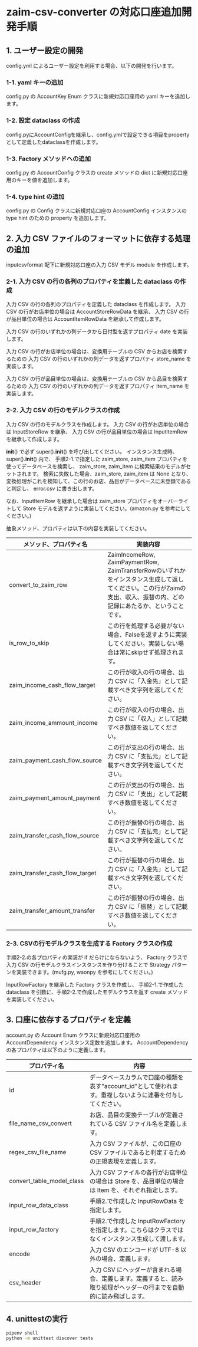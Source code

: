 # zaim-csv-converter の対応口座追加開発手順

## 1. ユーザー設定の開発
config.yml によるユーザー設定を利用する場合、以下の開発を行います。

### 1-1. yaml キーの追加
config.py の AccountKey Enum クラスに新規対応口座用の yaml キーを追加します。

### 1-2. 設定 dataclass の作成
config.pyにAccountConfigを継承し、config.ymlで設定できる項目をpropertyとして定義したdataclassを作成します。

### 1-3. Factory メソッドへの追加
config.py の AccountConfig クラスの create メソッドの dict に新規対応口座用のキーを値を追加します。

### 1-4. type hint の追加
config.py の Config クラスに新規対応口座の AccountConfig インスタンスの type hint のための property を追加します。

## 2. 入力 CSV ファイルのフォーマットに依存する処理の追加
inputcsvformat 配下に新規対応口座の入力 CSV モデル module を作成します。

### 2-1. 入力 CSV の行の各列のプロパティを定義した dataclass の作成
入力 CSV の行の各列のプロパティを定義した dataclass を作成します。
入力 CSV の行がお店単位の場合は AccountStoreRowData を継承、
入力 CSV の行が品目単位の場合は AccountItemRowData を継承して作成します。

入力 CSV の行のいずれかの列データから日付型を返すプロパティ date を実装します。

入力 CSV の行がお店単位の場合は、変換用テーブルの CSV からお店を検索するための
入力 CSV の行のいずれかの列データを返すプロパティ store_name を実装します。

入力 CSV の行が品目単位の場合は、変換用テーブルの CSV から品目を検索するための
入力 CSV の行のいずれかの列データを返すプロパティ item_name を実装します。

### 2-2. 入力 CSV の行のモデルクラスの作成
入力 CSV の行のモデルクラスを作成します。
入力 CSV の行がお店単位の場合は InputStoreRow を継承、
入力 CSV の行が品目単位の場合は InputItemRow を継承して作成します。

__init__() で必ず super().__init__() を呼び出してください。
インスタンス生成時、super().__init__() 内で、
手順2-1.で指定した zaim_store, zaim_item プロパティを使ってデータベースを検索し、
zaim_store, zaim_item に検索結果のモデルがセットされます。
検索に失敗した場合、zaim_store, zaim_item は None となり、
変換処理がこれを検知して、この行のお店、品目がデータベースに未登録であると判定し、
error.csv に書き出します。

なお、InputItemRow を継承した場合は zaim_store プロパティをオーバーライトして
Store モデルを返すように実装してください。(amazon.py を参考にしてください。)

抽象メソッド、プロパティは以下の内容を実装してください。

メソッド、プロパティ名|実装内容
---|---
convert_to_zaim_row|ZaimIncomeRow, ZaimPaymentRow, ZaimTransferRowのいずれかをインスタンス生成して返してください。この行がZaimの支出、収入、振替の内、どの記録にあたるか、ということです。
is_row_to_skip|この行を処理する必要がない場合、Falseを返すように実装してください。実装しない場合は常にskipせず処理されます。
zaim_income_cash_flow_target|この行が収入の行の場合、出力 CSV に「入金先」として記載すべき文字列を返してください。
zaim_income_ammount_income|この行が収入の行の場合、出力 CSV に「収入」として記載すべき数値を返してください。
zaim_payment_cash_flow_source|この行が支出の行の場合、出力 CSV に「支払元」として記載すべき文字列を返してください。
zaim_payment_amount_payment|この行が支出の行の場合、出力 CSV に「支出」として記載すべき数値を返してください。
zaim_transfer_cash_flow_source|この行が振替の行の場合、出力 CSV に「支払元」として記載すべき文字列を返してください。
zaim_transfer_cash_flow_target|この行が振替の行の場合、出力 CSV に「入金先」として記載すべき文字列を返してください。
zaim_transfer_amount_transfer|この行が振替の行の場合、出力 CSV に「振替」として記載すべき数値を返してください。

### 2-3. CSVの行モデルクラスを生成する Factory クラスの作成

手順2-2.の各プロパティの実装が if だらけにならないよう、
Factory クラスで入力 CSV の行モデルクラスインスタンスを作り分けることで
Strategy パターンを実装できます。(mufg.py, waonpy を参考にしてください。)

InputRowFactory を継承した Factory クラスを作成し、
手順2-1.で作成した dataclass を引数に、手順2-2.で作成したモデルクラスを返す
create メソッドを実装してください。

## 3. 口座に依存するプロパティを定義
account.py の Account Enum クラスに新規対応口座用の AccountDependency インスタンス定数を追加します。
AccountDependency の各プロパティは以下のように定義します。

プロパティ名|内容
---|---
id|データベースカラムで口座の種類を表す"account_id"として使われます。重複しないように連番を付与してください。
file_name_csv_convert|お店、品目の変換テーブルが定義されている CSV ファイル名を定義します。
regex_csv_file_name|入力 CSV ファイルが、この口座の CSV ファイルであると判定するための正規表現を定義します。
convert_table_model_class|入力 CSV ファイルの各行がお店単位の場合は Store を、品目単位の場合は Item を、それぞれ指定します。
input_row_data_class|手順2.で作成した InputRowData を指定します。
input_row_factory|手順2.で作成した InputRowFactory を指定します。こちらはクラスではなくインスタンス生成して渡します。
encode|入力 CSV のエンコードが UTF-8 以外の場合、定義します。
csv_header|入力 CSV にヘッダーが含まれる場合、定義します。定義すると、読み取り処理がヘッダーの行までを自動的に読み飛ばします。

## 4. unittestの実行

```bash
pipenv shell
python -m unittest discover tests
```